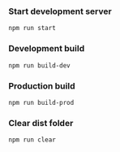 ### Start development server
```shell
npm run start
```
### Development build
```shell
npm run build-dev
```

### Production build
```shell
npm run build-prod
```

### Clear dist folder
```shell
npm run clear
```
